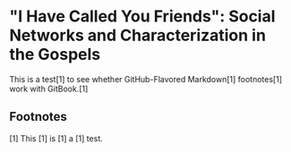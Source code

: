 # "I Have Called You Friends": Social Networks and Characterization in the Gospels

This is a test[1] to see whether GitHub-Flavored Markdown[1] footnotes[1] work with GitBook.[1]

## Footnotes

[1] This
[1] is
[1] a
[1] test.